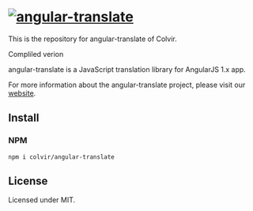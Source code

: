 # [![angular-translate](https://raw.github.com/angular-translate/angular-translate/canary/identity/logo/angular-translate-alternative/angular-translate_alternative_medium2.png)](http://angular-translate.github.io)

This is the repository for angular-translate of Colvir.

Compliled verion

angular-translate is a JavaScript translation library for AngularJS 1.x app.

For more information about the angular-translate project, please visit our [website](https://angular-translate.github.io).

## Install

### NPM
```
npm i colvir/angular-translate
```

## License

Licensed under MIT.
